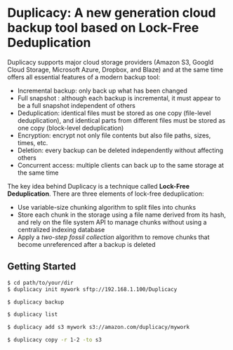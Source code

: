 # Duplicacy: A new generation cloud backup tool based on Lock-Free Deduplication

Duplicacy supports major cloud storage providers (Amazon S3, Googld Cloud Storage, Microsoft Azure, Dropbox, and Blaze) and at the same time offers all essential features of a modern backup tool:

* Incremental backup: only back up what has been changed
* Full snapshot : although each backup is incremental, it must appear to be a full snapshot independent of others
* Deduplication: identical files must be stored as one copy (file-level deduplication), and identical parts from different files must be stored as one copy (block-level deduplication)
* Encryption: encrypt not only file contents but also file paths, sizes, times, etc.
* Deletion: every backup can be deleted independently without affecting others
* Concurrent access: multiple clients can back up to the same storage at the same time

The key idea behind Duplicacy is a technique called **Lock-Free Deduplication**.  There are three elements of lock-free deduplication:

* Use variable-size chunking algorithm to split files into chunks
* Store each chunk in the storage using a file name derived from its hash, and rely on the file system API to manage chunks without using a centralized indexing database
* Apply a *two-step fossil collection* algorithm to remove chunks that become unreferenced after a backup is deleted

## Getting Started

```sh
$ cd path/to/your/dir
$ duplicacy init mywork sftp://192.168.1.100/Duplicacy
```

```sh
$ duplicacy backup
```

```sh
$ duplicacy list
```

```sh
$ duplicacy add s3 mywork s3://amazon.com/duplicacy/mywork
```

```sh
$ duplicacy copy -r 1-2 -to s3
```




